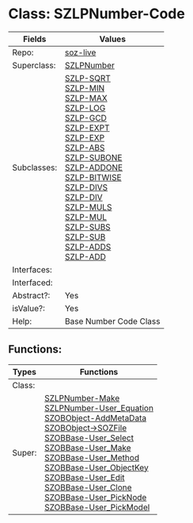 
# Class:	SZLPNumber-Code

| Fields | Values |
| --------- | --------- |
| Repo: | [soz-live](/repos/soz-live.html) |
| Superclass: | [SZLPNumber](SZLPNumber.html) |
| Subclasses: | [SZLP-SQRT](SZLP-SQRT.html) <br> [SZLP-MIN](SZLP-MIN.html) <br> [SZLP-MAX](SZLP-MAX.html) <br> [SZLP-LOG](SZLP-LOG.html) <br> [SZLP-GCD](SZLP-GCD.html) <br> [SZLP-EXPT](SZLP-EXPT.html) <br> [SZLP-EXP](SZLP-EXP.html) <br> [SZLP-ABS](SZLP-ABS.html) <br> [SZLP-SUBONE](SZLP-SUBONE.html) <br> [SZLP-ADDONE](SZLP-ADDONE.html) <br> [SZLP-BITWISE](SZLP-BITWISE.html) <br> [SZLP-DIVS](SZLP-DIVS.html) <br> [SZLP-DIV](SZLP-DIV.html) <br> [SZLP-MULS](SZLP-MULS.html) <br> [SZLP-MUL](SZLP-MUL.html) <br> [SZLP-SUBS](SZLP-SUBS.html) <br> [SZLP-SUB](SZLP-SUB.html) <br> [SZLP-ADDS](SZLP-ADDS.html) <br> [SZLP-ADD](SZLP-ADD.html) |
| Interfaces: |  |
| Interfaced: |  |
| Abstract?: | Yes |
| isValue?: | Yes |
| Help: | Base Number Code Class |


## Functions:

| Types | Functions |
| --------- | --------- |
| Class: |  |
| Super: | [SZLPNumber-Make](SZLPNumber.html) <br> [SZLPNumber-User_Equation](SZLPNumber.html) <br> [SZOBObject-AddMetaData](SZOBObject.html) <br> [SZOBObject->SOZFile](SZOBObject.html) <br> [SZOBBase-User_Select](SZOBBase.html) <br> [SZOBBase-User_Make](SZOBBase.html) <br> [SZOBBase-User_Method](SZOBBase.html) <br> [SZOBBase-User_ObjectKey](SZOBBase.html) <br> [SZOBBase-User_Edit](SZOBBase.html) <br> [SZOBBase-User_Clone](SZOBBase.html) <br> [SZOBBase-User_PickNode](SZOBBase.html) <br> [SZOBBase-User_PickModel](SZOBBase.html) |


